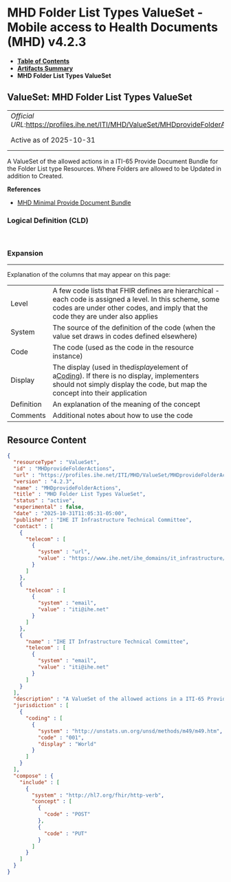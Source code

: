 # MHD Folder List Types ValueSet - Mobile access to Health Documents (MHD) v4.2.3

* [**Table of Contents**](toc.md)
* [**Artifacts Summary**](artifacts.md)
* **MHD Folder List Types ValueSet**

## ValueSet: MHD Folder List Types ValueSet 

| | |
| :--- | :--- |
| *Official URL*:https://profiles.ihe.net/ITI/MHD/ValueSet/MHDprovideFolderActions | *Version*:4.2.3 |
| Active as of 2025-10-31 | *Computable Name*:MHDprovideFolderActions |

 
A ValueSet of the allowed actions in a ITI-65 Provide Document Bundle for the Folder List type Resources. Where Folders are allowed to be Updated in addition to Created. 

 **References** 

* [MHD Minimal Provide Document Bundle](StructureDefinition-IHE.MHD.Minimal.ProvideBundle.md)

### Logical Definition (CLD)

 

### Expansion

-------

 Explanation of the columns that may appear on this page: 

| | |
| :--- | :--- |
| Level | A few code lists that FHIR defines are hierarchical - each code is assigned a level. In this scheme, some codes are under other codes, and imply that the code they are under also applies |
| System | The source of the definition of the code (when the value set draws in codes defined elsewhere) |
| Code | The code (used as the code in the resource instance) |
| Display | The display (used in the*display*element of a[Coding](http://hl7.org/fhir/R4/datatypes.html#Coding)). If there is no display, implementers should not simply display the code, but map the concept into their application |
| Definition | An explanation of the meaning of the concept |
| Comments | Additional notes about how to use the code |



## Resource Content

```json
{
  "resourceType" : "ValueSet",
  "id" : "MHDprovideFolderActions",
  "url" : "https://profiles.ihe.net/ITI/MHD/ValueSet/MHDprovideFolderActions",
  "version" : "4.2.3",
  "name" : "MHDprovideFolderActions",
  "title" : "MHD Folder List Types ValueSet",
  "status" : "active",
  "experimental" : false,
  "date" : "2025-10-31T11:05:31-05:00",
  "publisher" : "IHE IT Infrastructure Technical Committee",
  "contact" : [
    {
      "telecom" : [
        {
          "system" : "url",
          "value" : "https://www.ihe.net/ihe_domains/it_infrastructure/"
        }
      ]
    },
    {
      "telecom" : [
        {
          "system" : "email",
          "value" : "iti@ihe.net"
        }
      ]
    },
    {
      "name" : "IHE IT Infrastructure Technical Committee",
      "telecom" : [
        {
          "system" : "email",
          "value" : "iti@ihe.net"
        }
      ]
    }
  ],
  "description" : "A ValueSet of the allowed actions in a ITI-65 Provide Document Bundle for the Folder List type Resources. Where Folders are allowed to be Updated in addition to Created.",
  "jurisdiction" : [
    {
      "coding" : [
        {
          "system" : "http://unstats.un.org/unsd/methods/m49/m49.htm",
          "code" : "001",
          "display" : "World"
        }
      ]
    }
  ],
  "compose" : {
    "include" : [
      {
        "system" : "http://hl7.org/fhir/http-verb",
        "concept" : [
          {
            "code" : "POST"
          },
          {
            "code" : "PUT"
          }
        ]
      }
    ]
  }
}

```
